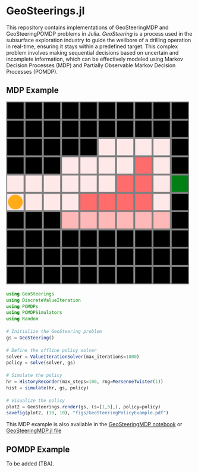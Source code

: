 # GeoSteerings.jl

This repository contains implementations of GeoSteeringMDP and GeoSteeringPOMDP problems in Julia. *GeoSteering* is a process used in the subsurface exploration industry to guide the wellbore of a drilling operation in real-time, ensuring it stays within a predefined target. This complex problem involves making sequential decisions based on uncertain and incomplete information, which can be effectively modeled using Markov Decision Processes (MDP) and Partially Observable Markov Decision Processes (POMDP).

## MDP Example

![GeoSteeringProblem](./figs/GeoSteeringProblem.png)

```julia
using GeoSteerings
using DiscreteValueIteration
using POMDPs
using POMDPSimulators
using Random

# Initialize the GeoSteering problem
gs = GeoSteering()

# Define the offline policy solver
solver = ValueIterationSolver(max_iterations=1000)
policy = solve(solver, gs)

# Simulate the policy
hr = HistoryRecorder(max_steps=100, rng=MersenneTwister(1))
hist = simulate(hr, gs, policy)

# Visualize the policy
plot2 = GeoSteerings.render(gs, (s=[1,5],), policy=policy)
savefig(plot2, (10, 10), "figs/GeoSteeringPolicyExample.pdf")
```

This MDP example is also available in the [GeoSteeringMDP notebook](./notebooks/GeoSteeringMDP.ipynb) or [GeoSteeringMDP.jl file](GeoSteeringMDP_example.jl)

## POMDP Example

To be added (TBA).